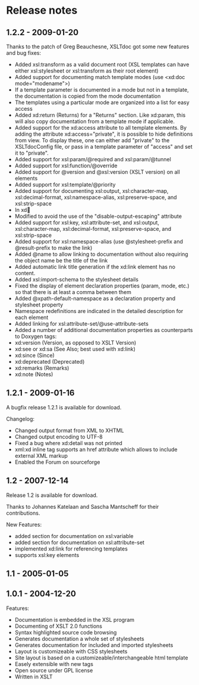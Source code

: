 # Release notes

## 1.2.2 - 2009-01-20

Thanks to the patch of Greg Beauchesne, XSLTdoc got some new features and bug 
fixes:

* Added xsl:transform as a valid document root (XSL templates can
  have either xsl:stylesheet or xsl:transform as their root
  element)
* Added support for documenting match template modes
  (use <xd:doc mode="modename">)
* If a template parameter is documented in a mode but not in a
  template, the documentation is copied from the mode documentation
* The templates using a particular mode are organized into a list
  for easy access
* Added xd:return (Returns) for a "Returns" section. Like xd:param,
  this will also copy documentation from a template mode if applicable.
* Added support for the xd:access attribute to all template elements.
  By adding the attribute xd:access="private", it is possible to hide
  definitions from view. To display these, one can either add
  "<Access>private</Access>" to the XSLTdocConfig file, or pass
  in a template parameter of "access" and set it to "private".
* Added support for xsl:param/@required and xsl:param/@tunnel
* Added support for xsl:function/@override
* Added support for @version and @xsl:version (XSLT version) on
  all elements
* Added support for xsl:template/@priority
* Added support for documenting xsl:output, xsl:character-map,
  xsl:decimal-format, xsl:namespace-alias, xsl:preserve-space, and
  xsl:strip-space
* In xd:link:
* Modified to avoid the use of the "disable-output-escaping"
  attribute
* Added support for xsl:key, xsl:attribute-set, and xsl:output,
  xsl:character-map, xsl:decimal-format, xsl:preserve-space, and
  xsl:strip-space
* Added support for xsl:namespace-alias (use @stylesheet-prefix and
  @result-prefix to make the link)
* Added @name to allow linking to documentation without also
  requiring the object name be the title of the link
* Added automatic link title generation if the xd:link element has
  no content.
* Added xsl:import-schema to the stylesheet details
* Fixed the display of element declaration properties (param, mode,
  etc.) so that there is at least a comma between them
* Added @xpath-default-namespace as a declaration property and
  stylesheet property
* Namespace redefinitions are indicated in the detailed description for
  each element
* Added linking for xsl:attribute-set/@use-attribute-sets
* Added a number of additional documentation properties as
  counterparts to Doxygen tags:
* xd:version (Version, as opposed to XSLT Version)
* xd:see or xd:sa (See Also; best used with xd:link)
* xd:since (Since)
* xd:deprecated (Deprecated)
* xd:remarks (Remarks)
* xd:note (Notes)


## 1.2.1 - 2009-01-16

A bugfix release 1.2.1 is available for download.

Changelog:

* Changed output format from XML to XHTML
* Changed output encoding to UTF-8
* Fixed a bug where xd:detail was not printed
* xml:xd inline tag supports an href attribute which allows to include external XML markup
* Enabled the Forum on sourceforge


## 1.2 - 2007-12-14

Release 1.2 is available for download.

Thanks to Johannes Katelaan and Sascha Mantscheff for their contributions.

New Features:

* added section for documentation on xsl:variable
* added section for documentation on xsl:attribute-set
* implemented xd:link for referencing templates
* supports xsl:key elements

## 1.1 - 2005-01-05


## 1.0.1 - 2004-12-20


Features:

* Documentation is embedded in the XSL program
* Documenting of XSLT 2.0 functions
* Syntax highlighted source code browsing
* Generates documentation a whole set of stylesheets
* Generates documentation for included and imported stylesheets
* Layout is customizeable with CSS stylesheets
* Site layout is based on a customizeable/interchangeable html template
* Easely extensible with new tags
* Open source under GPL license
* Written in XSLT
